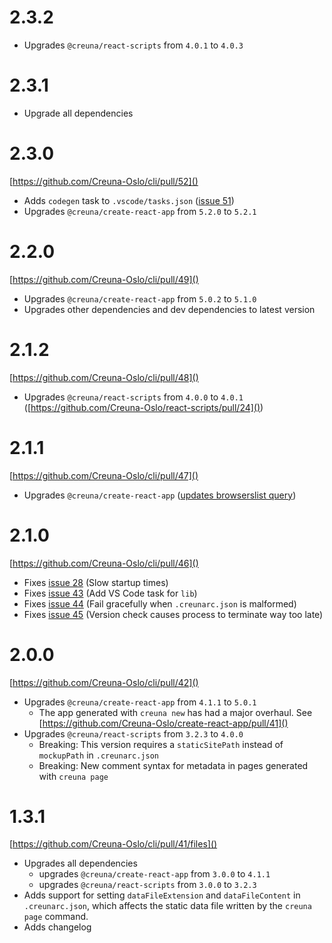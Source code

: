 # 2.3.2

- Upgrades `@creuna/react-scripts` from `4.0.1` to `4.0.3`

# 2.3.1

- Upgrade all dependencies

# 2.3.0

[https://github.com/Creuna-Oslo/cli/pull/52]()

- Adds `codegen` task to `.vscode/tasks.json` ([issue 51](https://github.com/Creuna-Oslo/cli/issues/51))
- Upgrades `@creuna/create-react-app` from `5.2.0` to `5.2.1`

# 2.2.0

[https://github.com/Creuna-Oslo/cli/pull/49]()

- Upgrades `@creuna/create-react-app` from `5.0.2` to `5.1.0`
- Upgrades other dependencies and dev dependencies to latest version

# 2.1.2

[https://github.com/Creuna-Oslo/cli/pull/48]()

- Upgrades `@creuna/react-scripts` from `4.0.0` to `4.0.1` ([https://github.com/Creuna-Oslo/react-scripts/pull/24]())

# 2.1.1

[https://github.com/Creuna-Oslo/cli/pull/47]()

- Upgrades `@creuna/create-react-app` ([updates browserslist query](https://github.com/Creuna-Oslo/create-react-app/pull/49))

# 2.1.0

[https://github.com/Creuna-Oslo/cli/pull/46]()

- Fixes [issue 28](https://github.com/Creuna-Oslo/cli/issues/28) (Slow startup times)
- Fixes [issue 43](https://github.com/Creuna-Oslo/cli/issues/43) (Add VS Code task for `lib`)
- Fixes [issue 44](https://github.com/Creuna-Oslo/cli/issues/44) (Fail gracefully when `.creunarc.json` is malformed)
- Fixes [issue 45](https://github.com/Creuna-Oslo/cli/issues/45) (Version check causes process to terminate way too late)

# 2.0.0

[https://github.com/Creuna-Oslo/cli/pull/42]()

- Upgrades `@creuna/create-react-app` from `4.1.1` to `5.0.1`
  - The app generated with `creuna new` has had a major overhaul. See [https://github.com/Creuna-Oslo/create-react-app/pull/41]()
- Upgrades `@creuna/react-scripts` from `3.2.3` to `4.0.0`
  - Breaking: This version requires a `staticSitePath` instead of `mockupPath` in `.creunarc.json`
  - Breaking: New comment syntax for metadata in pages generated with `creuna page`

# 1.3.1

[https://github.com/Creuna-Oslo/cli/pull/41/files]()

- Upgrades all dependencies
  - upgrades `@creuna/create-react-app` from `3.0.0` to `4.1.1`
  - upgrades `@creuna/react-scripts` from `3.0.0` to `3.2.3`
- Adds support for setting `dataFileExtension` and `dataFileContent` in `.creunarc.json`, which affects the static data file written by the `creuna page` command.
- Adds changelog
